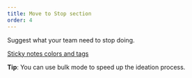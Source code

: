 ```yaml
---
title: Move to Stop section
order: 4
---
```


Suggest what your team need to stop doing.

[Sticky notes colors and tags](howTo:bulk-add-stickers)

**Tip**: You can use bulk mode to speed up the ideation process.